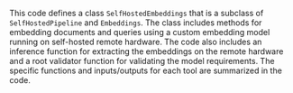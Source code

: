This code defines a class `SelfHostedEmbeddings` that is a subclass of `SelfHostedPipeline` and `Embeddings`. The class includes methods for embedding documents and queries using a custom embedding model running on self-hosted remote hardware. The code also includes an inference function for extracting the embeddings on the remote hardware and a root validator function for validating the model requirements. The specific functions and inputs/outputs for each tool are summarized in the code.

